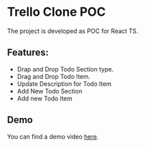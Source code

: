 # Trello Clone POC

The project is developed as POC for React TS.

## Features:

- Drap and Drop Todo Section type.
- Drag and Drop Todo Item.
- Update Description for Todo Item
- Add New Todo Section
- Add new Todo Item

## Demo

You can find a demo video [here](https://github.com/ishailendra/trello-clone-poc/blob/master/Todo_demo.mkv).
